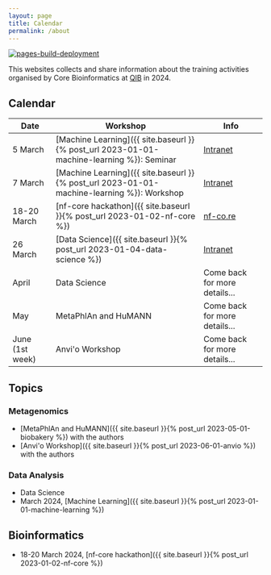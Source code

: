 ```yaml
---
layout: page
title: Calendar
permalink: /about
---
```


[![pages-build-deployment](https://github.com/quadram-institute-bioscience/workshops-2024/actions/workflows/pages/pages-build-deployment/badge.svg)](https://github.com/quadram-institute-bioscience/workshops-2024/actions/workflows/pages/pages-build-deployment)

This websites collects and share information about the training activities organised by Core Bioinformatics at [QIB](https://www.quadram.ac.uk) in 2024.

## Calendar

| Date            | Workshop                                                                                   | Info                                                                                              |
|-----------------|--------------------------------------------------------------------------------------------|---------------------------------------------------------------------------------------------------|
| 5 March         | [Machine Learning]({{ site.baseurl }}{% post_url 2023-01-01-machine-learning %}): Seminar  | [Intranet](https://intranet.nbi.ac.uk/infoserv/cgi-bin/calendar/default.asp?mid=0)                |
| 7 March         | [Machine Learning]({{ site.baseurl }}{% post_url 2023-01-01-machine-learning %}): Workshop | [Intranet](https://intranet.nbi.ac.uk/infoserv/cgi-bin/calendar/default.asp?mid=0) |
| 18-20 March     | [nf-core hackathon]({{ site.baseurl }}{% post_url 2023-01-02-nf-core %})                   | [nf-co.re](https://nf-co.re/events/2024/hackathon-march-2024/uk-norwich)                                                                     |
| 26 March        | [Data Science]({{ site.baseurl }}{% post_url 2023-01-04-data-science %})                   | [Intranet](https://intranet.nbi.ac.uk/infoserv/cgi-bin/calendar/default.asp?id=66081)                                                                    |
| April           | Data Science                                                                               | Come back for more details...                                                                     |
| May             | MetaPhlAn and HuMANN                                                                       | Come back for more details...                                                                     |
| June (1st week) | Anvi'o Workshop                                                                            | Come back for more details...                                                                     |

## Topics

### Metagenomics

* [MetaPhlAn and HuMANN]({{ site.baseurl }}{% post_url 2023-05-01-biobakery %}) with the authors
* [Anvi'o Workshop]({{ site.baseurl }}{% post_url 2023-06-01-anvio %}) with the authors

### Data Analysis

* Data Science
* March 2024, [Machine Learning]({{ site.baseurl }}{% post_url 2023-01-01-machine-learning %})

## Bioinformatics

* 18-20 March 2024, [nf-core hackathon]({{ site.baseurl }}{% post_url 2023-01-02-nf-core %})

